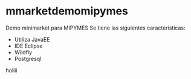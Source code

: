 # mmarketdemomipymes
Demo minimarket para MIPYMES
Se tiene las siguientes características:
- Utiliza JavaEE
- IDE Eclipse
- Wildfly
- Postgresql


holiii